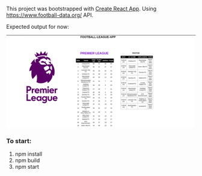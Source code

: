 This project was bootstrapped with [Create React App](https://github.com/facebook/create-react-app).
Using https://www.football-data.org/ API.

Expected output for now: 

<img src = "./public/output.png"></img>

### To start:            
1. npm install
2. npm build
3. npm start
                